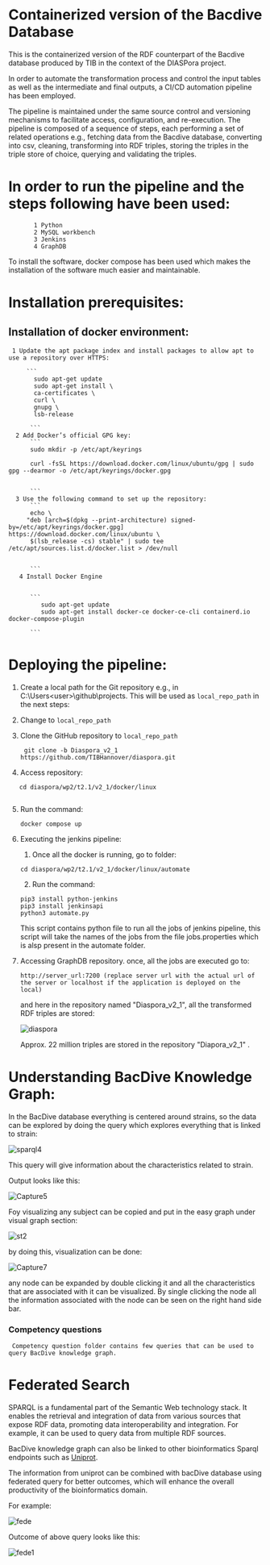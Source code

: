 # Containerized version of the Bacdive Database

This is the containerized version of the RDF counterpart of the Bacdive database produced by TIB in the context of the DIASPora project.

In order to automate the transformation process and control the input tables as well as the intermediate and final outputs, a CI/CD automation pipeline has been employed.

The pipeline is maintained under the same source control and versioning mechanisms to facilitate access, configuration, and re-execution. 
The pipeline is composed of a sequence of steps, each performing a set of related operations e.g., fetching data from the Bacdive database, converting into csv, cleaning, transforming into RDF triples, storing the triples in the triple store of choice, querying and validating the triples. 

# In order to run the pipeline and the steps following have been used:
           1 Python
           2 MySQL workbench
           3 Jenkins 
           4 GraphDB 
  To install the software, docker compose has been used which makes the installation of the software much easier and maintainable. 

# Installation prerequisites:

  ## Installation of docker environment:
     1 Update the apt package index and install packages to allow apt to use a repository over HTTPS:
     
         ```
           sudo apt-get update
           sudo apt-get install \
           ca-certificates \
           curl \
           gnupg \
           lsb-release
          
          ```
      2 Add Docker’s official GPG key:
          ```
          sudo mkdir -p /etc/apt/keyrings
          
          curl -fsSL https://download.docker.com/linux/ubuntu/gpg | sudo gpg --dearmor -o /etc/apt/keyrings/docker.gpg
       
          
          ```
      3 Use the following command to set up the repository:
          ```
          echo \
         "deb [arch=$(dpkg --print-architecture) signed-by=/etc/apt/keyrings/docker.gpg] https://download.docker.com/linux/ubuntu \
          $(lsb_release -cs) stable" | sudo tee /etc/apt/sources.list.d/docker.list > /dev/null
       
          
          ```
       4 Install Docker Engine
       
       
          ```
             sudo apt-get update
             sudo apt-get install docker-ce docker-ce-cli containerd.io docker-compose-plugin
       
          ```
     
 # Deploying the pipeline:
 
 1. Create a local path for the Git repository e.g., in C:\Users\<user>\github\projects. This will be used as `local_repo_path` in the next steps:

 2. Change to `local_repo_path` 

 3. Clone the GitHub repository to `local_repo_path` 
    ```
     git clone -b Diaspora_v2_1 https://github.com/TIBHannover/diaspora.git
    ```

 4. Access repository:

  ```
     cd diaspora/wp2/t2.1/v2_1/docker/linux
     
  ```
 5. Run the command:
     ```
     docker compose up
     
     ```
 6. Executing the jenkins pipeline:
    1. Once all the docker is running, go to folder:
    
     ```
     cd diaspora/wp2/t2.1/v2_1/docker/linux/automate
     
     ```
     2. Run the command:

     ```
     pip3 install python-jenkins
     pip3 install jenkinsapi
     python3 automate.py
     
     ```
     This script contains python file to run all the jobs of jenkins pipeline, this script will take the names of the jobs from the file jobs.properties
     which is alsp present in the automate folder.
  
  7. Accessing GraphDB repository.
     once, all the jobs are executed go to: 
      ```
      http://server_url:7200 (replace server url with the actual url of the server or localhost if the application is deployed on the local)
      ```
      and here in the repository named "Diaspora_v2_1", all the transformed RDF triples are stored:

     ![diaspora](https://github.com/TIBHannover/diaspora/assets/55106484/0f599536-a563-4c8a-8881-c2e553e45bf6)

     Approx. 22 million triples are stored in the repository "Diapora_v2_1" .
     
 
 # Understanding BacDive Knowledge Graph:


   In the BacDive database everything is centered around strains, so the data can be explored by doing the query which explores everything that is linked to strain:

   ![sparql4](https://github.com/TIBHannover/diaspora/assets/55106484/90c30728-b793-4002-b2fd-547c64ad9b34)

   This query will give information about the characteristics related to strain.

   Output looks like this:
   
   ![Capture5](https://github.com/TIBHannover/diaspora/assets/55106484/c1408d80-6638-49d8-a92f-6606c7bece5e)

   Foy visualizing any subject can be copied and put in the easy graph under visual graph section:

   ![st2](https://github.com/TIBHannover/diaspora/assets/55106484/7c880695-dbed-4c96-80ae-0b839695d2cc)

   by doing this, visualization can be done:

   
  ![Capture7](https://github.com/TIBHannover/diaspora/assets/55106484/db8296b5-6027-4748-ab95-1b941aafea50)


  any node can be expanded by double clicking it and all the characteristics that are associated with it can be visualized. 
  By single clicking the node all the information 
  associated with the node can be seen on the right hand side bar.

  ### Competency questions

     Competency question folder contains few queries that can be used to query BacDive knowledge graph. 

# Federated Search

  
SPARQL is a fundamental part of the Semantic Web technology stack. It enables the retrieval and integration of data from various sources that expose RDF data, promoting data interoperability and integration. For example, it can be used to query data from multiple RDF sources.

BacDive knowledge graph can also be linked to other bioinformatics Sparql endpoints such as [Uniprot](https://www.uniprot.org/). 

The information from uniprot can be combined with bacDive database using federated query for better outcomes, which will enhance the overall productivity of the bioinformatics domain.

For example:

![fede](https://github.com/TIBHannover/diaspora/assets/55106484/c3a1884c-23b2-4230-84f8-a8dbf9d8663c)

Outcome of above query looks like this:

![fede1](https://github.com/TIBHannover/diaspora/assets/55106484/e2bb6254-b303-4757-84ab-4750d4faae81)

  
